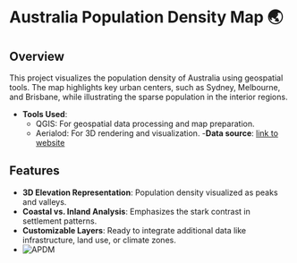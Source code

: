 # Australia Population Density Map 🌏

## Overview
This project visualizes the population density of Australia using geospatial tools. The map highlights key urban centers, such as Sydney, Melbourne, and Brisbane, while illustrating the sparse population in the interior regions.

- **Tools Used**:
  - QGIS: For geospatial data processing and map preparation.
  - Aerialod: For 3D rendering and visualization.
-**Data source**: [link to website](https://hub.worldpop.org/geodata/listing?id=76)
## Features
- **3D Elevation Representation**: Population density visualized as peaks and valleys.
- **Coastal vs. Inland Analysis**: Emphasizes the stark contrast in settlement patterns.
- **Customizable Layers**: Ready to integrate additional data like infrastructure, land use, or climate zones.
- ![APDM](https://github.com/user-attachments/assets/2495d6bb-345d-4e11-834a-7f4323913036)
